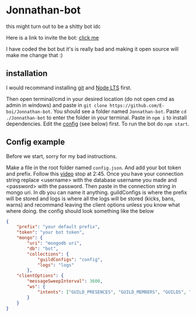 # Jonnathan-bot

this might turn out to be a shitty bot idc

Here is a link to invite the bot: [click me](https://discord.com/oauth2/authorize?client_id=718998971799961701&scope=bot&permissions=3394566)

I have coded the bot but it's is really bad and making it open source will make me change that :)

## installation

I would recommand installing [git](https://git-scm.com/) and [Node LTS](https://nodejs.org/en/) first.

Then open terminal/cmd in your desired location (do not open cmd as admin in windows) and paste in `git clone https://github.com/E-boi/Jonnathan-bot`. You should see a folder named `Jonnathan-bot`. Paste `cd ./Jonnathan-bot` to enter the folder in your terminal. Paste in `npm i` to install dependencies. Edit the [config](https://github.com/E-boi/Jonnathan-bot#config-example) (see below) first. To run the bot do `npm start`.

## Config example

Before we start, sorry for my bad instructions.

Make a file in the root folder named `config.json`. And add your bot token and prefix. Follow this [video](https://youtu.be/358kUe0CKiE?t=16) stop at 2:45. Once you have your connection string replace \<username> with the database username you made and \<password> with the password. Then paste in the connection string in mongo uri. In db you can name it anything. guildConfigs is where the prefix will be stored and logs is where all the logs will be stored (kicks, bans, warns) and recommand leaving the client options unless you know what where doing. the config should look something like the below

```json
{
	"prefix": "your default prefix",
	"token": "your bot token",
	"mongo": {
		"uri": "mongodb uri",
		"db": "bot",
		"collections": {
			"guildConfigs": "config",
			"logs": "logs"
		},
	"clientOptions": {
		"messageSweepInterval": 3600,
		"ws": {
			"intents": ["GUILD_PRESENCES", "GUILD_MEMBERS", "GUILDS", "GUILD_EMOJIS", "GUILD_MESSAGES", "GUILD_MEMBERS", "DIRECT_MESSAGES", "GUILD_BANS"]
		}
	}
}
```
